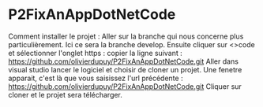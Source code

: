 # P2FixAnAppDotNetCode
Comment installer le projet :
Aller sur la branche qui nous concerne plus particulièrement. Ici ce sera la branche develop.
Ensuite cliquer sur <>code et sélectionner l'onglet https : copier la ligne suivant : https://github.com/olivierdupuy/P2FixAnAppDotNetCode.git
Aller dans visual studio lancer le logiciel et choisir de cloner un projet.
Une fenetre apparait, c'est là que vous saisissez l'url précédente : https://github.com/olivierdupuy/P2FixAnAppDotNetCode.git
Cliquer sur cloner et le projet sera télécharger.
